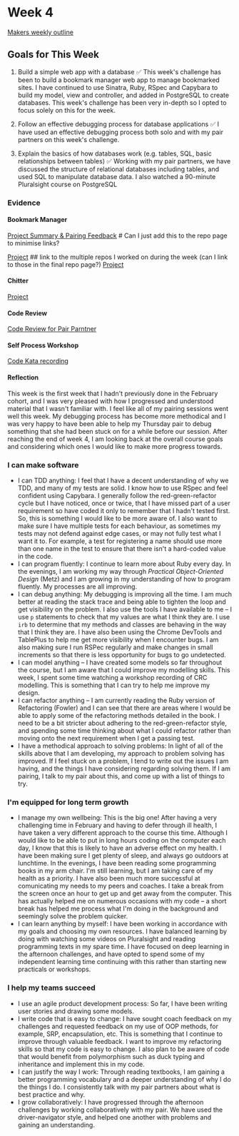 # Week 4
[Makers weekly outline](https://github.com/makersacademy/course/blob/master/week_outlines.md/)

## Goals for This Week

1. Build a simple web app with a database ✅
This week's challenge has been to build a bookmark manager web app to manage bookmarked sites. I have continued to use Sinatra, Ruby, RSpec and Capybara to build my model, view and controller, and added in PostgreSQL to create databases. This week's challenge has been very in-depth so I opted to focus solely on this for the week. 

2. Follow an effective debugging process for database applications ✅
I have used an effective debugging process both solo and with my pair partners on this week's challenge. 

3. Explain the basics of how databases work (e.g. tables, SQL, basic relationships between tables) ✅
Working with my pair partners, we have discussed the structure of relational databases including tables, and used SQL to manipulate database data. I also watched a 90-minute Pluralsight course on PostgreSQL

### Evidence 

#### Bookmark Manager 

[Project Summary & Pairing Feedback]() # Can I just add this to the repo page to minimise links? 

[Project]() ## link to the multiple repos I worked on during the week (can I link to those in the final repo page?)
[Project]()


#### Chitter

[Project]() 


#### Code Review

[Code Review for Pair Parntner](https://github.com/makersacademy/rps-challenge/pull/2034)


#### Self Process Workshop

[Code Kata recording](https://drive.google.com/file/d/1VKK5cblnYh4-3S7aNzHAeRrwHZ-9REsu/view?usp=sharing)

#### Reflection

This week is the first week that I hadn't previously done in the February cohort, and I was very pleased with how I progressed and understood material that I wasn't familiar with. I feel like all of my pairing sessions went well this week. My debugging process has become more methodical and I was very happy to have been able to help my Thursday pair to debug something that she had been stuck on for a while before our session. 
After reaching the end of week 4, I am looking back at the overall course goals and considering which ones I would like to make more progress towards.
### **I can make software**

- I can TDD anything: I feel that I have a decent understanding of why we TDD, and many of my tests are solid. I know how to use RSpec and feel confident using Capybara. I generally follow the red-green-refactor cycle but I have noticed, once or twice, that I have missed part of a user requirement so have coded it only to remember that I hadn't tested first. So, this is something I would like to be more aware of. I also want to make sure I have multiple tests for each behaviour, as sometimes my tests may not defend against edge cases, or may not fully test what I want it to. For example, a test for registering a name should use more than one name in the test to ensure that there isn't a hard-coded value in the code. 
- I can program fluently: I continue to learn more about Ruby every day. In the evenings, I am working my way through *Practical Object-Oriented Design* (Metz) and I am growing in my understanding of how to program fluently. My processes are all improving.
- I can debug anything: My debugging is improving all the time. I am much better at reading the stack trace and being able to tighten the loop and get visibility on the problem. I also use the tools I have available to me – I use `p` statements to check that my values are what I think they are. I use `irb` to determine that my methods and classes are behaving in the way that I think they are. I have also been using the Chrome DevTools and TablePlus to help me get more visibility when I encounter bugs. I am also making sure I run RSPec regularly and make changes in small increments so that there is less opportunity for bugs to go undetected. 
- I can model anything – I have created some models so far throughout the course, but I am aware that I could improve my modelling skills. This week, I spent some time watching a workshop recording of CRC modelling. This is something that I can try to help me improve my design. 
- I can refactor anything – I am currently reading the Ruby version of Refactoring (Fowler) and I can see that there are areas where I would be able to apply some of the refactoring methods detailed in the book. I need to be a bit stricter about adhering to the red-green-refactor style, and spending some time thinking about what I could refactor rather than moving onto the next requirement when I get a passing test. 
- I have a methodical approach to solving problems: In light of all of the skills above that I am developing, my approach to problem solving has improved. If I feel stuck on a problem, I tend to write out the issues I am having, and the things I have considering regarding solving them. If I am pairing, I talk to my pair about this, and come up with a list of things to try. 

### **I'm equipped for long term growth**

- I manage my own wellbeing: This is the big one! After having a very challenging time in February and having to defer through ill health, I have taken a very different approach to the course this time. Although I would like to be able to put in long hours coding on the computer each day, I know that this is likely to have an adverse effect on my health. I have been making sure I get plenty of sleep, and always go outdoors at lunchtime. In the evenings, I have been reading some programming books in my arm chair. I'm still learning, but I am taking care of my health as a priority. I have also been much more successful at comunicating my needs to my peers and coaches. I take a break from the screen once an hour to get up and get away from the computer. This has actually helped me on numerous occasions with my code – a short break has helped me process what I'm doing in the background and seemingly solve the problem quicker. 
- I can learn anything by myself: I have been working in accordance with my goals and choosing my own resources. I have balanced learning by doing with watching some videos on Pluralsight and reading programming texts in my spare time. I have focused on deep learning in the afternoon challenges, and have opted to spend some of my independent learning time continuing with this rather than starting new practicals or workshops. 

### **I help my teams succeed**

- I use an agile product development process: So far, I have been writing user stories and drawing some models. 
- I write code that is easy to change: I have sought coach feedback on my challenges and requested feedback on my use of OOP methods, for example, SRP, encapsulation, etc. This is something that I continue to improve through valuable feedback. I want to improve my refactoring skills so that my code is easy to change. I also plan to be aware of code that would benefit from polymorphism such as duck typing and inheritance and implement this in my code. 
- I can justify the way I work: Through reading textbooks, I am gaining a better programming vocabulary and a deeper understanding of why I do the things I do. I consistently talk with my pair partners about what is best practice and why. 
- I grow collaboratively: I have progressed through the afternoon challenges by working collaboratively with my pair. We have used the driver-navigator style, and helped one another with problems and gaining an understanding. 

